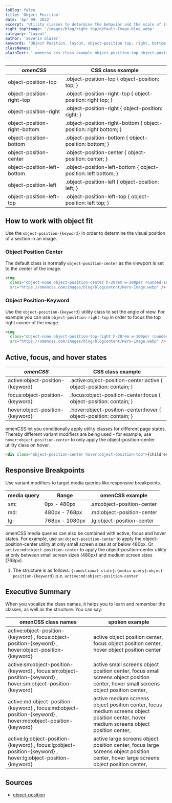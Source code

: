```yaml
---
isBlog: false
title: 'Object Position'
date: 'Apr 09. 2022'
excerpt: 'Utility classes to determine the behavior and the scale of images.'
right top*image: '/images/blog/right top/default-Image-blog.webp'
category: 'Layout'
author: 'Severin Glaser'
keywords: 'Object Position, layout, object-position top, right, bottom, left'
classNames: ''
plainText: ' omencss css class example object-position-top object-position-top object-position: top; object-position-right-top object-position-right-top object-position: right top; object-position-right object-position-right object-position: right; object-position-right-bottom object-position-right-bottom object-position: right bottom; object-position-bottom object-position-bottom object-position: bottom; object-position-center object-position-center object-position: center; object-position-left-bottom object-position-left-bottom object-position: left bottom; object-position-left object-position-left object-position: left; object-position-left-top object-position-left-top object-position: left top; how to work with object fit use the `object-position keyword ` in order to determine the visual position of a section in an image object position center the default class is normally `object-position-center` as the viewport is set to the center of the image  object position-keyword use the `object-position keyword ` utility class to set the angle of view for example you can use `object-position-right-top` in order to focus the top right corner of the image  active focus and hover states omencss css class example active:object-position keyword active :object-position-center:active object-position: contain; focus:object-position keyword focus :object-position-center:focus object-position: contain; hover:object-position keyword hover :object-position-center:hover object-position: contain; omencss let you conditionally apply utility classes for different page states thereby different variant modifiers are being used for example use `hover:object-position-center` to only apply the object-position-center utility class on hover  responsive breakpoints use variant modifiers to target media queries like responsive breakpoints media query range omencss example sm: 0px 480px sm:object-position-center md: 480px 768px md:object-position-center lg: 768px 1080px lg:object-position-center omencss media queries can also be combined with active focus and hover states for example use `sm:object-position-center` to apply the object-position-center utility at only small screen sizes at or below 480px or `active:md:object-position-center` to apply the object-position-center utility at only between small screen sizes 480px and medium screen sizes 768px 1 the structure is as follows: ` conditional state : media query :object-position keyword ` p e `active:md:object-position-center` executive summary when you vocalize the class names it helps you to learn and remember the classes as well as the structure you can say: omencss class names spoken example active:object-position keyword focus:object-position keyword hover:object-position keyword active object position center focus object position center hover object position center active:sm:object-position keyword focus:sm:object-position keyword hover:sm:object-position keyword active small screens object position center focus small screens object position center hover small screens object position center active:md:object-position keyword focus:md:object-position keyword hover:md:object-position keyword active medium screens object position center focus medium screens object position center hover medium screens object position center active:lg:object-position keyword focus:lg:object-position keyword hover:lg:object-position keyword active large screens object position center focus large screens object position center hover large screens object position center sources object-position https: developer mozilla org en-us docs web css object-position '
---
```


| _omenCSS_                    | CSS class example                                                |
| ---------------------------- | ---------------------------------------------------------------- |
| object-position-top          | .object-position-top { object-position: top; }                   |
| object-position-right-top    | .object-position-right-top { object-position: right top; }       |
| object-position-right        | .object-position-right { object-position: right; }               |
| object-position-right-bottom | .object-position-right-bottom { object-position: right bottom; } |
| object-position-bottom       | .object-position-bottom { object-position: bottom; }             |
| object-position-center       | .object-position-center { object-position: center; }             |
| object-position-left-bottom  | .object-position-left-bottom { object-position: left bottom; }   |
| object-position-left         | .object-position-left { object-position: left; }                 |
| object-position-left-top     | .object-position-left-top { object-position: left top; }         |

## How to work with object fit

Use the `object-position-{keyword}` in order to determine the visual position of a section in an image.

### Object Position Center

The default class is normally `object-position-center` as the viewport is set to the center of the image.

```html
<img
  class="object-none object-position-center h-20rem w-100per rounded-10px"
  src="https://omencss.com/images/blog/blogcontent/Hero-Image.webp" />
```

### Object Position-Keyword

Use the `object-position-{keyword}` utility class to set the angle of view. For example you can use `object-position-right-top` in order to focus the top right corner of the image.

```html
<img
  class="object-none object-position-top-right h-20rem w-100per rounded-10px"
  src="https://omencss.com/images/blog/blogcontent/Hero-Image.webp" />
```

## Active, focus, and hover states

| _omenCSS_                        | CSS class example                                                    |
| -------------------------------- | -------------------------------------------------------------------- |
| active:object-position-{keyword} | .active\:object-position-center:active { object-position: contain; } |
| focus:object-position-{keyword}  | .focus\:object-position-center:focus { object-position: contain; }   |
| hover:object-position-{keyword}  | .hover\:object-position-center:hover { object-position: contain; }   |

omenCSS let you conditionally apply utility classes for different page states. Thereby different variant modifiers are being used - for example, use `hover:object-position-center` to only apply the object-position-center utility class on hover.

```html
<div class="object-position-center hover:object-position-top">{children}</div>
```

## Responsive Breakpoints

Use variant modifiers to target media queries like responsive breakpoints.

| media query | Range          | omenCSS example            |
| ----------- | -------------- | -------------------------- |
| sm:         | 0px - 480px    | .sm:object-position-center |
| md:         | 480px - 768px  | .md:object-position-center |
| lg:         | 768px - 1080px | .lg:object-position-center |

omenCSS media queries can also be combined with active, focus and hover states. For example, use `sm:object-position-center` to apply the object-position-center utility at only small screen sizes at or below 480px. Or `active:md:object-position-center` to apply the object-position-center utility at only between small screen sizes (480px) and medium screen sizes (768px).

1. The structure is as follows: `{conditional state}:{media query}:object-position-{keyword}` p.e. `active:md:object-position-center`

## Executive Summary

When you vocalize the class names, it helps you to learn and remember the classes, as well as the structure. You can say:

| omenCSS class names                                                                                           | spoken example                                                                                                                          |
| ------------------------------------------------------------------------------------------------------------- | --------------------------------------------------------------------------------------------------------------------------------------- |
| active:object-position-{keyword} , focus:object-position-{keyword} , hover:object-position-{keyword}          | active object position center, focus object position center, hover object position center                                               |
| active:sm:object-position-{keyword} , focus:sm:object-position-{keyword} , hover:sm:object-position-{keyword} | active small screens object position center, focus small screens object position center, hover small screens object position center,    |
| active:md:object-position-{keyword} , focus:md:object-position-{keyword} , hover:md:object-position-{keyword} | active medium screens object position center, focus medium screens object position center, hover medium screens object position center, |
| active:lg:object-position-{keyword} , focus:lg:object-position-{keyword} , hover:lg:object-position-{keyword} | active large screens object position center, focus large screens object position center, hover large screens object position center,    |

## Sources

- [object-position](https://developer.mozilla.org/en-US/docs/Web/CSS/object-position)
